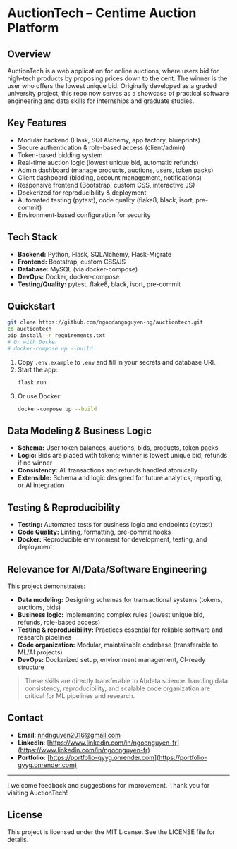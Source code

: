 # AuctionTech – Centime Auction Platform

## Overview
AuctionTech is a web application for online auctions, where users bid for high-tech products by proposing prices down to the cent. The winner is the user who offers the lowest unique bid. Originally developed as a graded university project, this repo now serves as a showcase of practical software engineering and data skills for internships and graduate studies.

## Key Features
- Modular backend (Flask, SQLAlchemy, app factory, blueprints)
- Secure authentication & role-based access (client/admin)
- Token-based bidding system
- Real-time auction logic (lowest unique bid, automatic refunds)
- Admin dashboard (manage products, auctions, users, token packs)
- Client dashboard (bidding, account management, notifications)
- Responsive frontend (Bootstrap, custom CSS, interactive JS)
- Dockerized for reproducibility & deployment
- Automated testing (pytest), code quality (flake8, black, isort, pre-commit)
- Environment-based configuration for security

## Tech Stack
- **Backend:** Python, Flask, SQLAlchemy, Flask-Migrate
- **Frontend:** Bootstrap, custom CSS/JS
- **Database:** MySQL (via docker-compose)
- **DevOps:** Docker, docker-compose
- **Testing/Quality:** pytest, flake8, black, isort, pre-commit

## Quickstart
```bash
git clone https://github.com/ngocdangnguyen-ng/auctiontech.git
cd auctiontech
pip install -r requirements.txt
# Or with Docker
# docker-compose up --build
```
1. Copy `.env.example` to `.env` and fill in your secrets and database URI.
2. Start the app:
   ```bash
   flask run
   ```
3. Or use Docker:
   ```bash
   docker-compose up --build
   ```

## Data Modeling & Business Logic
- **Schema:** User token balances, auctions, bids, products, token packs
- **Logic:** Bids are placed with tokens; winner is lowest unique bid; refunds if no winner
- **Consistency:** All transactions and refunds handled atomically
- **Extensible:** Schema and logic designed for future analytics, reporting, or AI integration

## Testing & Reproducibility
- **Testing:** Automated tests for business logic and endpoints (pytest)
- **Code Quality:** Linting, formatting, pre-commit hooks
- **Docker:** Reproducible environment for development, testing, and deployment

## Relevance for AI/Data/Software Engineering
This project demonstrates:
- **Data modeling:** Designing schemas for transactional systems (tokens, auctions, bids)
- **Business logic:** Implementing complex rules (lowest unique bid, refunds, role-based access)
- **Testing & reproducibility:** Practices essential for reliable software and research pipelines
- **Code organization:** Modular, maintainable codebase (transferable to ML/AI projects)
- **DevOps:** Dockerized setup, environment management, CI-ready structure

> These skills are directly transferable to AI/data science: handling data consistency, reproducibility, and scalable code organization are critical for ML pipelines and research.

## Contact
- **Email**: [nndnguyen2016@gmail.com](mailto:nndnguyen2016@gmail.com)
- **LinkedIn**: [https://www.linkedin.com/in/ngocnguyen-fr](https://www.linkedin.com/in/ngocnguyen-fr)
- **Portfolio:** [https://portfolio-qyyg.onrender.com](https://portfolio-qyyg.onrender.com)

---
I welcome feedback and suggestions for improvement. Thank you for visiting AuctionTech!

## License
This project is licensed under the MIT License. See the LICENSE file for details.
